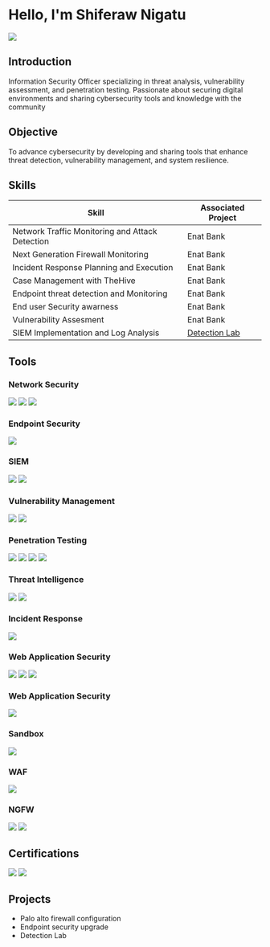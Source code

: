 # Hello, I'm Shiferaw Nigatu
<a href="linkedin.com/in/shiferaw-nigatu"><img src="https://img.shields.io/badge/-LinkedIn-0072b1?&style=for-the-badge&logo=linkedin&logoColor=white" /></a>

## Introduction

Information Security Officer specializing in threat analysis, vulnerability assessment, and penetration testing. Passionate about securing digital environments and sharing cybersecurity tools and knowledge with the community

## Objective

To advance cybersecurity by developing and sharing tools that enhance threat detection, vulnerability management, and system resilience.
## Skills

| Skill                                         | Associated Project         |
|-----------------------------------------------|----------------------------|
| Network Traffic Monitoring and Attack Detection | Enat Bank |
| Next Generation Firewall Monitoring         | Enat Bank|
| Incident Response Planning and Execution      | Enat Bank|
| Case Management with TheHive                  | Enat Bank|
| Endpoint threat detection and Monitoring       | Enat Bank|
| End user Security awarness                  | Enat Bank|
| Vulnerability Assesment                   | Enat Bank|
| SIEM Implementation and Log Analysis          | <a href="https://github.com/amanng/Detection-Lab.git">Detection Lab </a>|
## Tools

### Network Security
<div>
    <img src="https://img.shields.io/badge/-Wireshark-1679A7?&style=for-the-badge&logo=Wireshark&logoColor=white" />
    <img src="https://img.shields.io/badge/-Nmap-4682B4?&style=for-the-badge&logo=Nmap&logoColor=white" />
   <img src="https://img.shields.io/badge/-Snort-DC143C?&style=for-the-badge&logo=Snort&logoColor=white" />
</div>

### Endpoint Security
<div>
 <img src="https://img.shields.io/badge/-Kaspersky-1A2A23?&style=for-the-badge&logo=kaspersky&logoColor=white" />
    </div>

### SIEM
<div>
    <img src="https://img.shields.io/badge/-AlienVault_SIEM-00A3E0?&style=for-the-badge&logo=alienvault&logoColor=white" />
    <img src="https://img.shields.io/badge/-Elastic-005571?&style=for-the-badge&logo=Elastic&logoColor=white" />
</div>

### Vulnerability Management
<div>
    <img src="https://img.shields.io/badge/-Nessus-3C5A99?&style=for-the-badge&logo=tenable&logoColor=white" />
    <img src="https://img.shields.io/badge/-OpenVAS-00B0A8?&style=for-the-badge&logo=openvas&logoColor=white" />

</div>

### Penetration Testing
<div>
<img src="https://img.shields.io/badge/-Metasploit_Framework-005571?&style=for-the-badge&logo=metasploit&logoColor=white" />
<img src="https://img.shields.io/badge/-Kali_Linux-557CFF?&style=for-the-badge&logo=kali-linux&logoColor=white" />
<img src="https://img.shields.io/badge/-Burp_Suite-6D4C6C?&style=for-the-badge&logo=burpsuite&logoColor=white" />
<img src="https://img.shields.io/badge/-OWASP_ZAP-6D4C6C?&style=for-the-badge&logo=owasp&logoColor=white" />
</div>

### Threat Intelligence
<div>
<img src="https://img.shields.io/badge/-MISSP-2D9F7D?&style=for-the-badge&logo=misps&logoColor=white" />
<img src="https://img.shields.io/badge/-VirusTotal-FF5C5C?&style=for-the-badge&logo=virustotal&logoColor=white" />
</div>

###  Incident Response
<div>
<img src="https://img.shields.io/badge/-TheHive-5C6BC0?&style=for-the-badge&logo=thehive&logoColor=white" />
</div>

###  Web Application Security
<div>
<img src="https://img.shields.io/badge/-Web_Application_Security-FF5722?&style=for-the-badge&logo=security&logoColor=white" />
    <img src="https://img.shields.io/badge/-Burp_Suite-6D4C6C?&style=for-the-badge&logo=burpsuite&logoColor=white" />
<img src="https://img.shields.io/badge/-Acunetix-0099FF?&style=for-the-badge&logo=acunetix&logoColor=white" />

</div>

###  Web Application Security
<div>
   <img src="https://img.shields.io/badge/-Autopsy-4B9CD3?&style=for-the-badge&logo=autopsy&logoColor=white" />

</div>

###  Sandbox
<div>
  <img src="https://img.shields.io/badge/-Any.Run-6D4C6C?&style=for-the-badge&logo=anyrun&logoColor=white" />

</div>

###  WAF
<div>
 <img src="https://img.shields.io/badge/-Imperva-0F6E4D?&style=for-the-badge&logo=imperva&logoColor=white" />

</div>

###  NGFW
<div>
<img src="https://img.shields.io/badge/-Check_Point-0096D6?&style=for-the-badge&logo=check-point&logoColor=white" />
<img src="https://img.shields.io/badge/-Palo_Alto-0081C6?&style=for-the-badge&logo=palo-alto-networks&logoColor=white" />

</div>

## Certifications
<div>
<img src="https://img.shields.io/badge/-CompTIA_Security+-E03A00?&style=for-the-badge&logo=comptia&logoColor=white" />
<img src="https://img.shields.io/badge/-(ISC)²-2A9D8F?&style=for-the-badge&logo=isc2&logoColor=white" />

</div>

## Projects
- Palo alto firewall configuration
- Endpoint security upgrade
- Detection Lab
